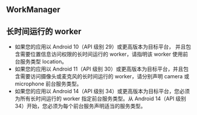 ## WorkManager

## 长时间运行的 worker
- 如果您的应用以 Android 10（API 级别 29）或更高版本为目标平台， 并且包含需要位置信息访问权限的长时间运行的 worker，请指明该 worker 使用前台服务类型 location。
- 如果您的应用以 Android 11（API 级别 30）或更高版本为目标平台，并且包含需要访问摄像头或麦克风的长时间运行的 worker，请分别声明 camera 或 microphone 前台服务类型。
- 如果您的应用以 Android 14（API 级别 34）或更高版本为目标平台，您必须为所有长时间运行的 worker 指定前台服务类型。从 Android 14（API 级别 34）开始，您必须为每个前台服务声明适当的服务类型。

